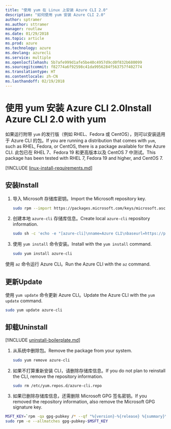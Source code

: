 ```yaml
---
title: "使用 yum 在 Linux 上安装 Azure CLI 2.0"
description: "如何使用 yum 安装 Azure CLI 2.0"
author: sptramer
ms.author: sttramer
manager: routlaw
ms.date: 01/29/2018
ms.topic: article
ms.prod: azure
ms.technology: azure
ms.devlang: azurecli
ms.service: multiple
ms.openlocfilehash: 5b7afe999d1afe5be40c4957d9cd0f832b680099
ms.sourcegitcommit: f82774a6f92598c41da9956284f563757f402774
ms.translationtype: HT
ms.contentlocale: zh-CN
ms.lasthandoff: 02/19/2018
---
```

# <a name="install-azure-cli-20-with-yum"></a><span data-ttu-id="dd989-103">使用 yum 安装 Azure CLI 2.0</span><span class="sxs-lookup"><span data-stu-id="dd989-103">Install Azure CLI 2.0 with yum</span></span>

<span data-ttu-id="dd989-104">如果运行附带 `yum` 的发行版（例如 RHEL、Fedora 或 CentOS），则可以安装适用于 Azure CLI 的包。</span><span class="sxs-lookup"><span data-stu-id="dd989-104">If you are running a distribution that comes with `yum`, such as RHEL, Fedora, or CentOS, there is a package available for the Azure CLI.</span></span> <span data-ttu-id="dd989-105">此包已在 RHEL 7、Fedora 19 和更高版本以及 CentOS 7 中测试。</span><span class="sxs-lookup"><span data-stu-id="dd989-105">This package has been tested with RHEL 7, Fedora 19 and higher, and CentOS 7.</span></span>

[!INCLUDE [linux-install-requirements.md](includes/linux-install-requirements.md)]

## <a name="install"></a><span data-ttu-id="dd989-106">安装</span><span class="sxs-lookup"><span data-stu-id="dd989-106">Install</span></span>

1. <span data-ttu-id="dd989-107">导入 Microsoft 存储库密钥。</span><span class="sxs-lookup"><span data-stu-id="dd989-107">Import the Microsoft repository key.</span></span>

   ```bash
   sudo rpm --import https://packages.microsoft.com/keys/microsoft.asc
   ```

2. <span data-ttu-id="dd989-108">创建本地 `azure-cli` 存储库信息。</span><span class="sxs-lookup"><span data-stu-id="dd989-108">Create local `azure-cli` repository information.</span></span>

   ```bash
   sudo sh -c 'echo -e "[azure-cli]\nname=Azure CLI\nbaseurl=https://packages.microsoft.com/yumrepos/azure-cli\nenabled=1\ngpgcheck=1\ngpgkey=https://packages.microsoft.com/keys/microsoft.asc" > /etc/yum.repos.d/azure-cli.repo'
   ```

3. <span data-ttu-id="dd989-109">使用 `yum install` 命令安装。</span><span class="sxs-lookup"><span data-stu-id="dd989-109">Install with the `yum install` command.</span></span> 

   ```bash
   sudo yum install azure-cli
   ```

<span data-ttu-id="dd989-110">使用 `az` 命令运行 Azure CLI。</span><span class="sxs-lookup"><span data-stu-id="dd989-110">Run the Azure CLI with the `az` command.</span></span>

## <a name="update"></a><span data-ttu-id="dd989-111">更新</span><span class="sxs-lookup"><span data-stu-id="dd989-111">Update</span></span>

<span data-ttu-id="dd989-112">使用 `yum update` 命令更新 Azure CLI。</span><span class="sxs-lookup"><span data-stu-id="dd989-112">Update the Azure CLI with the `yum update` command.</span></span>

```bash
sudo yum update azure-cli
```

## <a name="uninstall"></a><span data-ttu-id="dd989-113">卸载</span><span class="sxs-lookup"><span data-stu-id="dd989-113">Uninstall</span></span>

[!INCLUDE [uninstall-boilerplate.md](includes/uninstall-boilerplate.md)]

1. <span data-ttu-id="dd989-114">从系统中删除包。</span><span class="sxs-lookup"><span data-stu-id="dd989-114">Remove the package from your system.</span></span>

   ```bash
   sudo yum remove azure-cli
   ```

2. <span data-ttu-id="dd989-115">如果不打算重新安装 CLI，请删除存储库信息。</span><span class="sxs-lookup"><span data-stu-id="dd989-115">If you do not plan to reinstall the CLI, remove the repository information.</span></span>

   ```bash
   sudo rm /etc/yum.repos.d/azure-cli.repo
   ```

3. <span data-ttu-id="dd989-116">如果已删除存储库信息，还需删除 Microsoft GPG 签名密钥。</span><span class="sxs-lookup"><span data-stu-id="dd989-116">If you removed the repository information, also remove the Microsoft GPG signature key.</span></span>

  ```bash
  MSFT_KEY=`rpm -qa gpg-pubkey /* --qf "%{version}-%{release} %{summary}\n" | grep Microsoft | awk '{print $1}'`
  sudo rpm -e --allmatches gpg-pubkey-$MSFT_KEY
  ```
